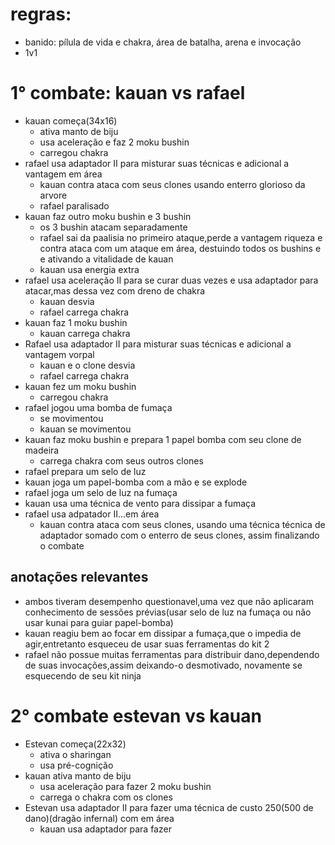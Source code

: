 # regras:
- banido: pílula de vida e chakra, área de batalha, arena e invocação
- 1v1
# 1° combate: kauan vs rafael
- kauan começa(34x16)
	- ativa manto de biju
	- usa aceleração e faz 2 moku bushin
	- carregou chakra
- rafael usa adaptador II para misturar suas técnicas e adicional a vantagem em área
	-  kauan contra ataca com seus clones usando enterro glorioso da arvore
	- rafael paralisado
- kauan faz outro moku bushin e 3 bushin
	- os 3 bushin atacam separadamente
	- rafael sai da paalisia no primeiro ataque,perde a vantagem riqueza e contra ataca com um ataque em área, destuindo todos os bushins e e ativando a vitalidade de kauan
	- kauan usa energia extra
- rafael usa aceleração II para se curar duas vezes e usa adaptador para atacar,mas dessa vez com dreno de chakra
	- kauan desvia
	- rafael carrega chakra
- kauan faz 1 moku bushin
	- kauan carrega chakra
- Rafael usa adaptador II para misturar suas técnicas e adicional a vantagem vorpal
	- kauan e o clone desvia
	- rafael carrega chakra
- kauan fez um moku bushin
	- carregou chakra
- rafael jogou uma bomba de fumaça
	- se movimentou
	- kauan se movimentou
- kauan faz moku bushin e prepara 1 papel bomba com seu clone de madeira
	- carrega chakra com seus outros clones
- rafael prepara um selo de luz
- kauan joga um papel-bomba com a mão e se explode
- rafael joga um selo de luz na fumaça
- kauan usa uma técnica de vento para dissipar a fumaça
- rafael usa adpatador II...em área
	- kauan contra ataca com seus clones, usando uma técnica técnica de adaptador somado com o enterro de seus clones, assim finalizando o combate
## anotações relevantes
-  ambos tiveram desempenho questionavel,uma vez que não aplicaram conhecimento de sessões prévias(usar selo de luz na fumaça ou não usar kunai para guiar papel-bomba)
- kauan reagiu bem ao focar em dissipar a fumaça,que o impedia de agir,entretanto esqueceu de usar suas ferramentas do kit 2
- rafael não possue muitas ferramentas para distribuir dano,dependendo de suas invocações,assim deixando-o desmotivado, novamente se esquecendo de seu kit ninja


# 2° combate estevan vs kauan
- Estevan começa(22x32)
	- ativa o sharingan
	- usa pré-cognição
- kauan ativa manto de biju
	- usa aceleração para fazer 2 moku bushin
	- carrega o chakra com os clones
- Estevan usa adaptador II para fazer uma técnica de custo 250(500 de dano)(dragão infernal) com em área
	- kauan usa adaptador para fazer 